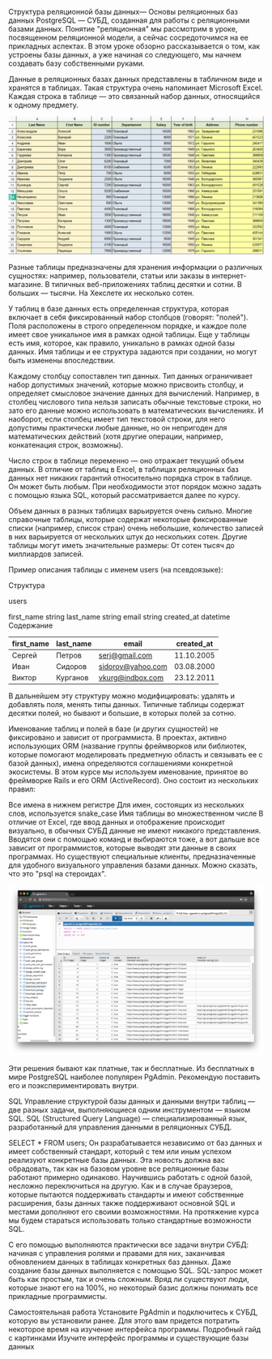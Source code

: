 Структура реляционной базы данных—
Основы реляционных баз данных
PostgreSQL — СУБД, созданная для работы с реляционными базами данных. Понятие "реляционная" мы рассмотрим в уроке, посвященном реляционной модели, а сейчас сосредоточимся на ее прикладных аспектах. В этом уроке обзорно рассказывается о том, как устроены базы данных, а уже начиная со следующего, мы начнем создавать базу собственными руками.

Данные в реляционных базах данных представлены в табличном виде и хранятся в таблицах. Такая структура очень напоминает Microsoft Excel. Каждая строка в таблице — это связанный набор данных, относящийся к одному предмету.

![](image_processing20220921-40-t7u4ey.png)

Разные таблицы предназначены для хранения информации о различных сущностях: например, пользователи, статьи или заказы в интернет-магазине. В типичных веб-приложениях таблиц десятки и сотни. В больших — тысячи. На Хекслете их несколько сотен.

У таблиц в базе данных есть определенная структура, которая включает в себя фиксированный набор столбцов (говорят: "полей"). Поля расположены в строго определенном порядке, и каждое поле имеет свое уникальное имя в рамках одной таблицы. Еще у таблицы есть имя, которое, как правило, уникально в рамках одной базы данных. Имя таблицы и ее структура задаются при создании, но могут быть изменены впоследствии.

Каждому столбцу сопоставлен тип данных. Тип данных ограничивает набор допустимых значений, которые можно присвоить столбцу, и определяет смысловое значение данных для вычислений. Например, в столбец числового типа нельзя записать обычные текстовые строки, но зато его данные можно использовать в математических вычислениях. И наоборот, если столбец имеет тип текстовой строки, для него допустимы практически любые данные, но он непригоден для математических действий (хотя другие операции, например, конкатенация строк, возможны).

Число строк в таблице переменно — оно отражает текущий объем данных. В отличие от таблиц в Exсel, в таблицах реляционных баз данных нет никаких гарантий относительно порядка строк в таблице. Он может быть любым. При необходимости этот порядок можно задать с помощью языка SQL, который рассматривается далее по курсу.

Объем данных в разных таблицах варьируется очень сильно. Многие справочные таблицы, которые содержат некоторые фиксированные списки (например, список стран) очень небольшие, количество записей в них варьируется от нескольких штук до нескольких сотен. Другие таблицы могут иметь значительные размеры: От сотен тысяч до миллиардов записей.

Пример описания таблицы с именем users (на псевдоязыке):

Структура

users

first_name string
last_name  string
email      string
created_at datetime
Содержание

| first_name | last_name |       email       | created_at |
|------------|-----------|-------------------|------------|
| Сергей     | Петров    | serj@gmail.com    | 11.10.2005 |
| Иван       | Сидоров   | sidorov@yahoo.com | 03.08.2000 |
| Виктор     | Курганов  | vkurg@indbox.com  | 23.12.2011 |
В дальнейшем эту структуру можно модифицировать: удалять и добавлять поля, менять типы данных. Типичные таблицы содержат десятки полей, но бывают и большие, в которых полей за сотню.

Именование таблиц и полей в базе (и других сущностей) не фиксировано и зависит от программиста. В проектах, активно использующих ORM (название группы фреймворков или библиотек, которые помогают моделировать предметную область и связывать ее с базой данных), имена определяются соглашениями конкретной экосистемы. В этом курсе мы используем именование, принятое во фреймворке Rails и его ORM (ActiveRecord). Оно состоит из нескольких правил:

Все имена в нижнем регистре
Для имен, состоящих из нескольких слов, используется snake_case
Имя таблицы во множественном числе
В отличие от Excel, где ввод данных и отображение происходит визуально, в обычных СУБД данные не имеют никакого представления. Вводятся они с помощью команд и выбираются тоже, а вот дальше все зависит от программистов, которые выводят эти данные в своих программах. Но существуют специальные клиенты, предназначенные для удобного визуального управления базами данных. Можно сказать, что это "psql на стероидах".

![](image_processing20220921-28-xmj82q.png)

Эти решения бывают как платные, так и бесплатные. Из бесплатных в мире PostgreSQL наиболее популярен PgAdmin. Рекомендую поставить его и поэкспериментировать внутри.

SQL
Управление структурой базы данных и данными внутри таблиц — две разных задачи, выполняющиеся одним инструментом — языком SQL. SQL (Structured Query Language) — специализированный язык, разработанный для управления данными в реляционных СУБД.

SELECT * FROM users;
Он разрабатывается независимо от баз данных и имеет собственный стандарт, который с тем или иным успехом реализуют конкретные базы данных. Эта новость должна вас обрадовать, так как на базовом уровне все реляционные базы работают примерно одинаково. Научившись работать с одной базой, несложно переключиться на другую. Как и в случае браузеров, которые пытаются поддерживать стандарты и имеют собственные расширения, базы данных также поддерживают основной SQL и местами дополняют его своими возможностями. На протяжение курса мы будем стараться использовать только стандартные возможности SQL.

С его помощью выполняются практически все задачи внутри СУБД: начиная с управления ролями и правами для них, заканчивая обновлением данных в таблицах конкретных баз данных. Даже создание базы данных выполняется с помощью SQL. SQL-запрос может быть как простым, так и очень сложным. Вряд ли существуют люди, которые знают его на 100%, но некоторый базис должны понимать все прикладные программисты.

Самостоятельная работа
Установите PgAdmin и подключитесь к СУБД, которую вы установили ранее. Для этого вам придется потратить некоторое время на изучение интерфейса программы. Подробный гайд с картинками
Изучите интерфейс программы и существующие базы данных
